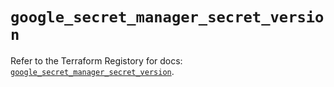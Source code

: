 # `google_secret_manager_secret_version`

Refer to the Terraform Registory for docs: [`google_secret_manager_secret_version`](https://registry.terraform.io/providers/hashicorp/google-beta/4.69.1/docs/resources/google_secret_manager_secret_version).
